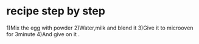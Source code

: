 # recipe step by step
1)Mix the egg with powder 
2)Water,milk and blend it
3)Give it to microoven for 3minute 
4)And give on it .